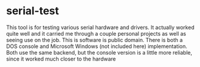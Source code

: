 # serial-test

This tool is for testing various serial hardware and drivers. It actually worked quite well and it carried me through a couple personal projects as well as seeing use on the job. This is software is public domain. There is both a DOS console and Microsoft Windows (not included here) implementation. Both use the same backend, but the console version is a little more reliable, since it worked much closer to the hardware